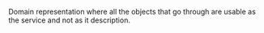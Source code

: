 Domain representation where all the objects that go through are usable as the service and not as it description.